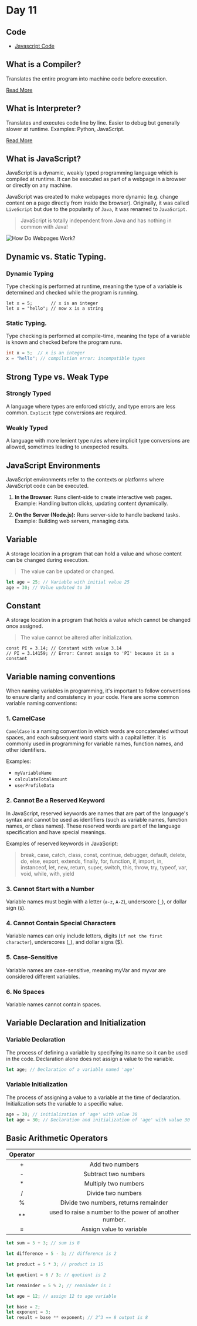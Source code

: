 # Day 11

## Code

- [Javascript Code](./main.js)

## What is a Compiler?

Translates the entire program into machine code before execution.

[Read More](https://github.com/sameerkatija/sc-advance-web-class/tree/day-3?tab=readme-ov-file#what-is-a-compiler)

## What is Interpreter?

Translates and executes code line by line. Easier to debug but generally slower at runtime. Examples: Python, JavaScript.

[Read More](https://github.com/sameerkatija/sc-advance-web-class/tree/day-3?tab=readme-ov-file#what-is-interpreter)

## What is JavaScript?

JavaScript is a dynamic, weakly typed programming language which is compiled at runtime. It can be executed as part of a webpage in a browser or directly on any machine.

JavaScript was created to make webpages more dynamic (e.g. change content on a
page directly from inside the browser). Originally, it was called `LiveScript` but due to
the popularity of `Java`, it was renamed to `JavaScript`.

> JavaScript is totally independent from Java and has nothing in common with Java!

![How Do Webpages Work?](./assets/WhatsApp%20Image%202024-08-01%20at%207.53.15%20PM.jpeg)

## Dynamic vs. Static Typing.

### Dynamic Typing

Type checking is performed at runtime, meaning the type of a variable is determined and checked while the program is running.

```JS
let x = 5;       // x is an integer
let x = "hello"; // now x is a string
```

### Static Typing.

Type checking is performed at compile-time, meaning the type of a variable is known and checked before the program runs.

```JAVA
int x = 5;  // x is an integer
x = "hello"; // compilation error: incompatible types
```

## Strong Type vs. Weak Type

### Strongly Typed

A language where types are enforced strictly, and type errors are less common. `Explicit` type conversions are required.

### Weakly Typed

A language with more lenient type rules where implicit type conversions are allowed, sometimes leading to unexpected results.

## JavaScript Environments

JavaScript environments refer to the contexts or platforms where JavaScript code can be executed.

1. **In the Browser:** Runs client-side to create interactive web pages. Example: Handling button clicks, updating content dynamically.

2. **On the Server (Node.js):** Runs server-side to handle backend tasks. Example: Building web servers, managing data.

## Variable

A storage location in a program that can hold a value and whose content can be changed during execution.

> The value can be updated or changed.

```js
let age = 25; // Variable with initial value 25
age = 30; // Value updated to 30
```

## Constant

A storage location in a program that holds a value which cannot be changed once assigned.

> The value cannot be altered after initialization.

```JS
const PI = 3.14; // Constant with value 3.14
// PI = 3.14159; // Error: Cannot assign to 'PI' because it is a constant
```

## Variable naming conventions

When naming variables in programming, it's important to follow conventions to ensure clarity and consistency in your code. Here are some common variable naming conventions:

### 1. CamelCase

`CamelCase` is a naming convention in which words are concatenated without spaces, and each subsequent word starts with a capital letter. It is commonly used in programming for variable names, function names, and other identifiers.

Examples:

- `myVariableName`
- `calculateTotalAmount`
- `userProfileData`

### 2. Cannot Be a Reserved Keyword

In JavaScript, reserved keywords are names that are part of the language's syntax and cannot be used as identifiers (such as variable names, function names, or class names). These reserved words are part of the language specification and have special meanings.

Examples of reserved keywords in JavaScript:

> break, case, catch, class, const, continue, debugger, default, delete, do, else, export, extends, finally, for, function, if, import, in, instanceof, let, new, return, super, switch, this, throw, try, typeof, var, void, while, with, yield

### 3. Cannot Start with a Number

Variable names must begin with a letter (`a-z`, `A-Z`), underscore (`_`), or dollar sign (`$`).

### 4. Cannot Contain Special Characters

Variable names can only include letters, digits (`if not the first character`), underscores (\_), and dollar signs ($).

### 5. Case-Sensitive

Variable names are case-sensitive, meaning myVar and myvar are considered different variables.

### 6. No Spaces

Variable names cannot contain spaces.

## Variable Declaration and Initialization

### Variable Declaration

The process of defining a variable by specifying its name so it can be used in the code. Declaration alone does not assign a value to the variable.

```js
let age; // Declaration of a variable named 'age'
```

### Variable Initialization

The process of assigning a value to a variable at the time of declaration. Initialization sets the variable to a specific value.

```js
age = 30; // initialization of 'age' with value 30
let age = 30; // Declaration and initialization of 'age' with value 30
```

## Basic Arithmetic Operators

| Operator |                                                        |
| :------: | :----------------------------------------------------: |
|    +     |                    Add two numbers                     |
|    -     |                  Subtract two numbers                  |
|    \*    |                  Multiply two numbers                  |
|    /     |                   Divide two numbers                   |
|    %     |         Divide two numbers, returns remainder          |
|   \*\*   | used to raise a number to the power of another number. |
|    =     |                Assign value to variable                |

```js
let sum = 5 + 3; // sum is 8

let difference = 5 - 3; // difference is 2

let product = 5 * 3; // product is 15

let quotient = 6 / 3; // quotient is 2

let remainder = 5 % 2; // remainder is 1

let age = 12; // assign 12 to age variable

let base = 2;
let exponent = 3;
let result = base ** exponent; // 2^3 == 8 output is 8
```
